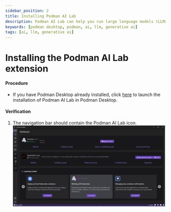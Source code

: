 ```yaml
---
sidebar_position: 2
title: Installing Podman AI Lab
description: Podman AI Lab can help you run large language models (LLMs) locally with no pain.
keywords: [podman desktop, podman, ai, llm, generative ai]
tags: [ai, llm, generative ai]
---
```


# Installing the Podman AI Lab extension

#### Procedure

- If you have Podman Desktop already installed, click [here](podman-desktop:extension/redhat.ai-lab) to launch the installation of Podman AI Lab in Podman Desktop.

#### Verification

1. The navigation bar should contain the Podman AI Lab icon.
   ![Podman AI Lab icon](img/ai-lab-icon.png)
